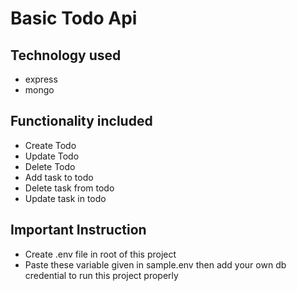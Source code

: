 # Basic Todo Api

## Technology used

- express
- mongo

## Functionality included

- Create Todo
- Update Todo
- Delete Todo
- Add task to todo
- Delete task from todo
- Update task in todo

## Important Instruction

- Create .env file in root of this project
- Paste these variable given in sample.env then add your own db credential to run this project properly

